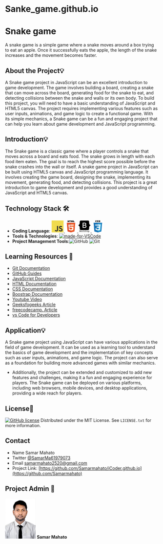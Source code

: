 # Sanke_game.github.io

# Snake game
A snake game is a simple game where a snake moves around a box trying to eat an apple. Once it successfully eats the apple, the length of the snake increases and the movement becomes faster.
## About the Project💡
A Snake game project in JavaScript can be an excellent introduction to game development. The game involves building a board, creating a snake that can move across the board, generating food for the snake to eat, and detecting collisions between the snake and walls or its own body. To build this project, you will need to have a basic understanding of JavaScript and HTML5 canvas. The project requires implementing various features such as user inputs, animations, and game logic to create a functional game. With its simple mechanics, a Snake game can be a fun and engaging project that can help you learn about game development and JavaScript programming.

## Introduction💡
The Snake game is a classic game where a player controls a snake that moves across a board and eats food. The snake grows in length with each food item eaten. The goal is to reach the highest score possible before the snake crashes into the wall or itself. A snake game project in JavaScript can be built using HTML5 canvas and JavaScript programming language. It involves creating the game board, designing the snake, implementing its movement, generating food, and detecting collisions. This project is a great introduction to game development and provides a good understanding of JavaScript and HTML5 canvas.









## Technology Stack 🛠️
  
- **Coding Language**: <a href="https://developer.mozilla.org/en-US/docs/Web/JavaScript" target="_blank" rel="noreferrer"> <img src="https://raw.githubusercontent.com/devicons/devicon/master/icons/javascript/javascript-original.svg" alt="javascript" width="40" height="40"/> </a> <a href="https://www.w3.org/html/" target="_blank" rel="noreferrer"> <img src="https://raw.githubusercontent.com/devicons/devicon/master/icons/html5/html5-original-wordmark.svg" alt="html5" width="40" height="40"/> </a> <a href="https://getbootstrap.com" target="_blank" rel="noreferrer"> <img src="https://raw.githubusercontent.com/devicons/devicon/master/icons/bootstrap/bootstrap-plain-wordmark.svg" alt="bootstrap" width="40" height="40"/> </a>
<a href="https://www.w3schools.com/css/" target="_blank" rel="noreferrer"> <img src="https://raw.githubusercontent.com/devicons/devicon/master/icons/css3/css3-original-wordmark.svg" alt="css3" width="40" height="40"/> </a>
- **Tools & Technologies**: [![made-for-VSCode](https://img.shields.io/badge/Made%20for-VSCode-1f425f.svg)](https://code.visualstudio.com/)
- **Project Management Tools**:<img alt="GitHub" src="https://img.shields.io/badge/github%20-%23121011.svg?&style=for-the-badge&logo=github&logoColor=white"/> <img alt="Git" src="https://img.shields.io/badge/git%20-%23F05033.svg?&style=for-the-badge&logo=git&logoColor=white"/> 
## Learning Resources 🧰


- [Git Documentation](https://git-scm.com/docs)
- [GitHub Guides](https://guides.github.com/)
- [JavaScript Documentation](https://www.javascript.com/)
- [HTML Documentation](https://www.w3schools.com/html/)
- [CSS Documentation](https://www.w3schools.com/css/)
- [Boostrap Documentation](https://getbootstrap.com/)
- [Youtube Video](https://youtu.be/2ZDnw6ifdSI)
- [Geeksfogeeks Article](https://www.geeksforgeeks.org/snake-game-in-c/)
- [freecodecamp. Article](https://www.freecodecamp.org/news/how-to-build-a-snake-game-in-javascript/)
- [vs Code for Developers](https://code.visualstudio.com/)


## Application💡
A Snake game project using JavaScript can have various applications in the field of game development. It can be used as a learning tool to understand the basics of game development and the implementation of key concepts such as user inputs, animations, and game logic. The project can also serve as a foundation for building more advanced games with similar mechanics. 
- Additionally, the project can be extended and customized to add new features and challenges, making it a fun and engaging experience for players. The Snake game can be deployed on various platforms, including web browsers, mobile devices, and desktop applications, providing a wide reach for players.

## License📜
[![GitHub license](https://img.shields.io/github/license/Naereen/StrapDown.js.svg)](https://github.com/Naereen/StrapDown.js/blob/master/LICENSE)
Distributed under the MIT License. See `LICENSE.txt` for more information.

<!-- CONTACT -->
## Contact

- Name Samar Mahato 
- Twitter [@SamarMa61979073](https://twitter.com/SamarMa61979073) 
- Email samarmahato2520@gmail.com
- Project Link: [https://github.com/Samarmahato/iCoder.github.io](https://github.com/Samarmahato)





## Project Admin 📆

<td align="center"><img src="https://github.com/Samarmahato/Banking_Managment_System/blob/UNICORN/Samar%20Mahato%20_DSC.JPG" width="100px;" alt=""/> 
	<b>Samar Mahato</b>
</td>
